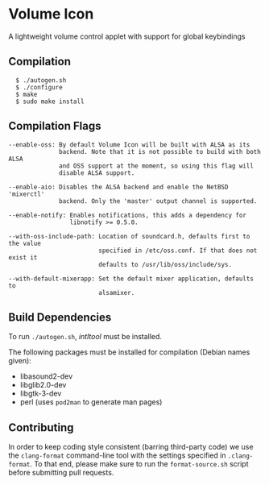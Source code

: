Volume Icon
===========
A lightweight volume control applet with support for global keybindings

Compilation
-----------

```raw
  $ ./autogen.sh
  $ ./configure
  $ make
  $ sudo make install
```

Compilation Flags
-----------------
```
--enable-oss: By default Volume Icon will be built with ALSA as its
              backend. Note that it is not possible to build with both ALSA
              and OSS support at the moment, so using this flag will
              disable ALSA support.

--enable-aio: Disables the ALSA backend and enable the NetBSD 'mixerctl'
              backend. Only the 'master' output channel is supported.

--enable-notify: Enables notifications, this adds a dependency for
                 libnotify >= 0.5.0.

--with-oss-include-path: Location of soundcard.h, defaults first to the value
                         specified in /etc/oss.conf. If that does not exist it
                         defaults to /usr/lib/oss/include/sys.

--with-default-mixerapp: Set the default mixer application, defaults to
                         alsamixer.
```

Build Dependencies
------------------
To run `./autogen.sh`, *intltool* must be installed.

The following packages must be installed for compilation (Debian names given):
* libasound2-dev
* libglib2.0-dev
* libgtk-3-dev
* perl (uses `pod2man` to generate man pages)

Contributing
------------
In order to keep coding style consistent (barring third-party code) we use the
`clang-format` command-line tool with the settings specified in
`.clang-format`. To that end, please make sure to run the `format-source.sh`
script before submitting pull requests.
